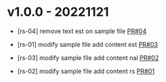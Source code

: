 # v1.0.0 - 20221121

* [rs-04] remove text est on sample file
[PR#04](https://github.com/rs-nhattt/git-practice-rebase/pull/4)

* [rs-01] modify sample file add content est
[PR#03](https://github.com/rs-nhattt/git-practice-rebase/pull/3)

* [rs-03] modify sample file add content nal
[PR#02](https://github.com/rs-nhattt/git-practice-rebase/pull/2)

* [rs-02] modify sample file add content rs
[PR#01](https://github.com/rs-nhattt/git-practice-rebase/pull/1)